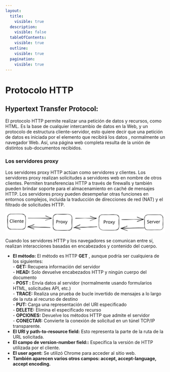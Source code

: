 ```yaml
---
layout:
  title:
    visible: true
  description:
    visible: false
  tableOfContents:
    visible: true
  outline:
    visible: true
  pagination:
    visible: true
---
```


# Protocolo HTTP

## Hypertext Transfer Protocol:

El protocolo HTTP permite realizar una petición de datos y recursos, como HTML. Es la base de cualquier intercambio de datos en la Web, y un protocolo de estructura cliente-servidor, esto quiere decir que una petición de datos es iniciada por el elemento que recibirá los datos , normalmente un navegador Web. Así, una página web completa resulta de la unión de distintos sub-documentos recibidos.

### Los servidores proxy&#x20;

Los servidores proxy HTTP actúan como servidores y clientes. Los servidores proxy realizan solicitudes a servidores web en nombre de otros clientes. Permiten transferencias HTTP a través de firewalls y también pueden brindar soporte para el almacenamiento en caché de mensajes HTTP. Los servidores proxy pueden desempeñar otras funciones en entornos complejos, incluida la traducción de direcciones de red (NAT) y el filtrado de solicitudes HTTP.

<img src="../../.gitbook/assets/file.excalidraw (1) (1).svg" alt="" class="gitbook-drawing">

Cuando los servidores HTTP y los navegadores se comunican entre sí, realizan interacciones basadas en encabezados y contenido del cuerpo.

* **El método:** El método es HTTP **GET** , aunque podría ser cualquiera de los siguientes:\
  \- **GET:** Recupera información del servidor\
  \- **HEAD:** Solo devuelve encabezados HTTP y ningún cuerpo del documento\
  \- **POST :** Envía datos al servidor (normalmente usando formularios HTML, solicitudes API, etc.)\
  \- **TRACE:** Realiza una prueba de bucle invertido de mensajes a lo largo de la ruta al recurso de destino\
  \- **PUT:** Carga una representación del URI especificado\
  \- **DELETE:** Elimina el especificado recurso\
  \- **OPCIONES:** Devuelve los métodos HTTP que admite el servidor\
  \- **CONECTAR:** Convierte la conexión de solicitud en un túnel TCP/IP transparente.
* **El URI y path-to-resource field:** Esto representa la parte de la ruta de la URL solicitada.
* **El campo de version-number field::** Especifica la versión de HTTP utilizada por el cliente.
* **El user agent:** Se utilizó Chrome para acceder al sitio web.&#x20;
* **También aparecen varios otros campos:  accept, accept-language, accept encoding.**



